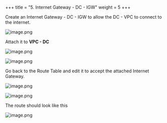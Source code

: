 +++
title = "5. Internet Gateway - DC - IGW"
weight = 5
+++


Create an Internet Gateway - DC - IGW to allow the DC - VPC to connect to the internet.


![image.png](/images/004-iv-setup-vpc-dc-resources/18-749103-image.png)


Attach it to **VPC - DC**


![image.png](/images/004-iv-setup-vpc-dc-resources/18-891083-image.png)


![image.png](/images/004-iv-setup-vpc-dc-resources/18-755202-image.png)


Go back to the Route Table and edit it to accept the attached Internet Gateway.


![image.png](/images/004-iv-setup-vpc-dc-resources/18-892358-image.png)


![image.png](/images/004-iv-setup-vpc-dc-resources/18-269159-image.png)


The route should look like this


![image.png](/images/004-iv-setup-vpc-dc-resources/18-611655-image.png)



